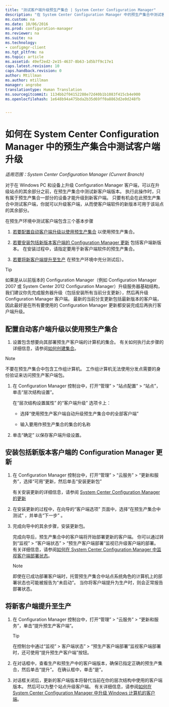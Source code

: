 ```yaml
---
title: "测试客户端升级预生产集合 | System Center Configuration Manager"
description: "在 System Center Configuration Manager 中的预生产集合中测试客户端升级。"
ms.custom: na
ms.date: 10/06/2016
ms.prod: configuration-manager
ms.reviewer: na
ms.suite: na
ms.technology:
- configmgr-client
ms.tgt_pltfrm: na
ms.topic: article
ms.assetid: 49ef2ed2-2e15-4637-8b63-1d5b7f9c17e1
caps.latest.revision: 10
caps.handback.revision: 0
author: Mtillman
ms.author: mtillman
manager: angrobe
translationtype: Human Translation
ms.sourcegitcommit: 1134bb2f04152288e72d40b1b1083f415cb4e900
ms.openlocfilehash: 1e648b94a475bda2b35d69ff0a8863d2e0d248fb


---
```

# <a name="how-to-test-client-upgrades-in-a-preproduction-collection-in-system-center-configuration-manager"></a>如何在 System Center Configuration Manager 中的预生产集合中测试客户端升级

*适用范围：System Center Configuration Manager (Current Branch)*

对于在 Windows PC 和设备上升级 Configuration Manager 客户端，可以在升级站点的其余部分之前，在预生产集合中测试新客户端版本。  执行此操作时，只有属于预生产集合一部分的设备才能升级到新客户端。 只要有机会在此预生产集合中测试客户端，你就可以升级客户端，从而使客户端软件的新版本可用于该站点的其余部分。  

 在预生产环境中测试客户端包含三个基本步骤  

1.  [若要配置自动客户端升级以使用预生产集合](#BKMK_config) 以使用预生产集合。  

2.  [若要安装包括新版本客户端的 Configuration Manager 更新](#BKMK_install) 包括客户端新版本。 在安装过程中，请指定要用于新客户端软件的预生产集合。  

3.  [若要将新客户端提升至生产](#BKMK_promote) 在预生产环境中充分测试后）。  

> [!TIP]  
>  如果是从以前版本的 Configuration Manager（例如 Configuration Manager 2007 或 System Center 2012 Configuration Manager）升级服务器基础结构，我们建议你先完成服务器升级（包括安装所有当前分支更新），然后再升级 Configuration Manager 客户端。   最新的当前分支更新包括最新版本的客户端，因此最好是在所有要使用的 Configuration Manager 更新都安装完成后再执行客户端升级。  

##  <a name="a-namebkmkconfiga-to-configure-automatic-client-upgrades-to-use-a-preproduction-collection"></a><a name="BKMK_config"></a>配置自动客户端升级以使用预生产集合  

1. 设置包含想要向其部署预生产客户端的计算机的集合。 有关如何执行此步骤的详细信息，请参阅[如何创建集合](..\collections\create-collections.md)。

> [!NOTE]
> 不要在预生产集合中包含工作组计算机。 工作组计算机无法使用分发点需要的身份验证来访问预生产客户端包。   

1.  在 Configuration Manager 控制台中，打开“管理” > “站点配置” > “站点”，单击“层次结构设置”。  

     在“层次结构设置属性”  的“客户端升级” 选项卡上：  

    -   选择“使用预生产客户端自动升级预生产集合中的全部客户端”   

    -   输入要用作预生产集合的集合的名称  

2.  单击“确定”  以保存客户端升级设置。  

##  <a name="a-namebkmkinstalla-to-install-a-configuration-manager-update-that-includes-a-new-version-of-the-client"></a><a name="BKMK_install"></a>安装包括新版本客户端的 Configuration Manager 更新  

1.  在 Configuration Manager 控制台中，打开“管理” > “云服务” > “更新和服务”，选择“可用”更新，然后单击“安装更新包”  

     有关安装更新的详细信息，请参阅 [System Center Configuration Manager 的更新](../../../../core/servers/manage/updates.md)  

2.  在安装更新的过程中，在向导的“客户端选项”  页面中，选择“在预生产集合中测试” ，并单击“下一步” 。  

3.  完成向导中的其余步骤，安装更新包。  

     完成向导后，预生产集合中的客户端将开始部署更新的客户端。 你可以通过转到“监视” > “客户端状态” > “预生产客户端部署”监视已升级客户端的部署。 有关详细信息，请参阅[如何在 System Center Configuration Manager 中监视客户端部署状态](../../../../core/clients/deploy/monitor-client-deployment-status.md)。

    > [!NOTE]
    > 即使在已成功部署客户端时，托管预生产集合中站点系统角色的计算机上的部署状态也可能被报告为“未启动”。 当你将客户端提升为生产时，则会正常报告部署状态。

##  <a name="a-namebkmkpromotea-to-promote-the-new-client-to-production"></a><a name="BKMK_promote"></a>将新客户端提升至生产  

1.  在 Configuration Manager 控制台中，打开“管理” > “云服务” > “更新和服务”，单击“提升预生产客户端”。

    > [!TIP]
    > 在控制台中通过“监视” > 客户端状态” > “预生产客户端部署”监视客户端部署时，还可使用“提升预生产客户端”按钮。

2.  在对话框中，查看生产和预生产中的客户端版本，确保已指定正确的预生产集合，然后单击“提升”。 在确认框中，单击“是”。  

3.  对话框关闭后，更新的客户端版本将替代当前在你的层次结构中使用的客户端版本。 然后可以为整个站点升级客户端。 有关详细信息，请参阅[如何在 System Center Configuration Manager 中升级 Windows 计算机的客户端](../../../../core/clients/manage/upgrade/upgrade-clients-for-windows-computers.md)。  



<!--HONumber=Nov16_HO1-->


